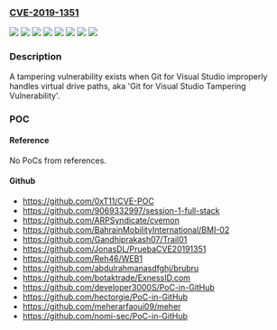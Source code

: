 ### [CVE-2019-1351](https://cve.mitre.org/cgi-bin/cvename.cgi?name=CVE-2019-1351)
![](https://img.shields.io/static/v1?label=Product&message=Microsoft%20Visual%20Studio%202017%20version%2015.9%20(includes%2015.1%20-%2015.8)&color=blue)
![](https://img.shields.io/static/v1?label=Product&message=Microsoft%20Visual%20Studio%202017&color=blue)
![](https://img.shields.io/static/v1?label=Product&message=Microsoft%20Visual%20Studio%202019%20version%2016.4%20(includes%2016.0%20-%2016.3)&color=blue)
![](https://img.shields.io/static/v1?label=Product&message=Microsoft%20Visual%20Studio%202019&color=blue)
![](https://img.shields.io/static/v1?label=Version&message=15.0%20&color=brightgreen)
![](https://img.shields.io/static/v1?label=Version&message=16.0%20&color=brightgreen)
![](https://img.shields.io/static/v1?label=Version&message=unspecified%20&color=brightgreen)
![](https://img.shields.io/static/v1?label=Vulnerability&message=Tampering&color=brightgreen)

### Description

A tampering vulnerability exists when Git for Visual Studio improperly handles virtual drive paths, aka 'Git for Visual Studio Tampering Vulnerability'.

### POC

#### Reference
No PoCs from references.

#### Github
- https://github.com/0xT11/CVE-POC
- https://github.com/9069332997/session-1-full-stack
- https://github.com/ARPSyndicate/cvemon
- https://github.com/BahrainMobilityInternational/BMI-02
- https://github.com/Gandhiprakash07/Trail01
- https://github.com/JonasDL/PruebaCVE20191351
- https://github.com/Reh46/WEB1
- https://github.com/abdulrahmanasdfghj/brubru
- https://github.com/botaktrade/ExnessID.com
- https://github.com/developer3000S/PoC-in-GitHub
- https://github.com/hectorgie/PoC-in-GitHub
- https://github.com/meherarfaoui09/meher
- https://github.com/nomi-sec/PoC-in-GitHub

